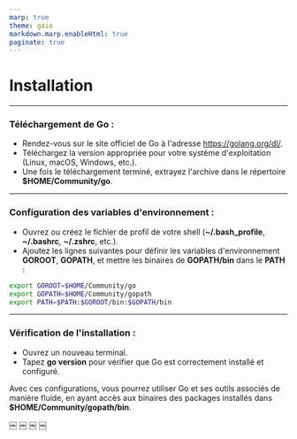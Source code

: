 ```yaml
---
marp: true
theme: gaia
markdown.marp.enableHtml: true
paginate: true
---
```

# Installation
---
### Téléchargement de Go :

- Rendez-vous sur le site officiel de Go à l'adresse https://golang.org/dl/.
- Téléchargez la version appropriée pour votre système d'exploitation (Linux, macOS, Windows, etc.).
- Une fois le téléchargement terminé, extrayez l'archive dans le répertoire **$HOME/Community/go**.
---
### Configuration des variables d'environnement :

- Ouvrez ou créez le fichier de profil de votre shell (**~/.bash_profile**, **~/.bashrc**, **~/.zshrc**, etc.).
- Ajoutez les lignes suivantes pour définir les variables d'environnement **GOROOT**, **GOPATH**, et mettre les binaires de **GOPATH/bin** dans le **PATH** :

```bash
export GOROOT=$HOME/Community/go
export GOPATH=$HOME/Community/gopath
export PATH=$PATH:$GOROOT/bin:$GOPATH/bin
```

---
### Vérification de l'installation :

- Ouvrez un nouveau terminal.
- Tapez **go version** pour vérifier que Go est correctement installé et configuré.

Avec ces configurations, vous pourrez utiliser Go et ses outils associés de manière fluide, en ayant accès aux binaires des packages installés dans **$HOME/Community/gopath/bin**.

￼
￼
￼
￼
